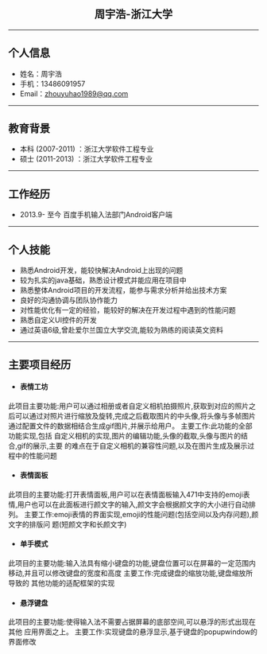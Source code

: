 
## <center>周宇浩-浙江大学</center>

---

## 个人信息

- 姓名：周宇浩
- 手机：13486091957
- Email：zhouyuhao1989@qq.com

---

## 教育背景

 - 本科 (2007-2011) ：浙江大学软件工程专业
 - 硕士 (2011-2013) ：浙江大学软件工程专业

---


## 工作经历

 - 2013.9- 至今 百度手机输入法部门Android客户端

---

## 个人技能

- 熟悉Android开发，能较快解决Android上出现的问题
- 较为扎实的java基础，熟悉设计模式并能应用在项目中
- 熟悉整体Android项目的开发流程，能参与需求分析并给出技术方案
- 良好的沟通协调与团队协作能力
- 对性能优化有一定的经验，能较好的解决在开发过程中遇到的性能问题
- 熟悉自定义UI控件的开发
- 通过英语6级,曾赴爱尔兰国立大学交流,能较为熟练的阅读英文资料

---
## 主要项目经历
- #### 表情工坊
此项目主要功能:用户可以通过相册或者自定义相机拍摄照片,获取到对应的照片之后可以通过对照片进行缩放及旋转,完成之后截取图片的中头像,将头像与多帧图片通过配置文件的数据相结合生成gif图片,并展示给用户。 
主要工作:此功能的全部功能实现,包括 自定义相机的实现,图片的编辑功能,头像的截取,头像与图片的结合,gif的展示,主要 的难点在于自定义相机的兼容性问题,以及在图片生成及展示过程中的性能问题

- #### 表情面板
此项目的主要功能:打开表情面板,用户可以在表情面板输入471中支持的emoji表情,用户也可以在此面板进行颜文字的输入,颜文字会根据颜文字的大小进行自动排列。
主要工作:emoji表情的界面实现,emoji的性能问题(包括空间以及内存问题),颜文字的排版问 题(短颜文字和长颜文字)


- #### 单手模式
此项目的主要功能:输入法具有缩小键盘的功能,键盘位置可以在屏幕的一定范围内移动,并且可以修改键盘的宽度和高度 
主要工作:完成键盘的缩放功能,键盘缩放所导致的 其他功能的适配框架的实现

- #### 悬浮键盘
此项目的主要功能:使得输入法不需要占据屏幕的底部空间,可以悬浮的形式出现在其他 应用界面之上。 
主要工作:实现键盘的悬浮显示,基于键盘的popupwindow的界面修改
